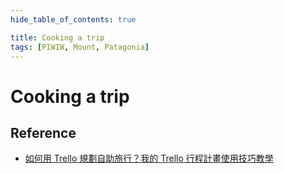 ```yaml
---
hide_table_of_contents: true

title: Cooking a trip
tags: [PIWIW, Mount, Patagonia]
---
```


Cooking a trip
==============


Reference
---------

-   [如何用 Trello 規劃自助旅行？我的 Trello 行程計畫使用技巧教學](https://www.playpcesor.com/2017/06/trello-travel-plan-tips.html)
